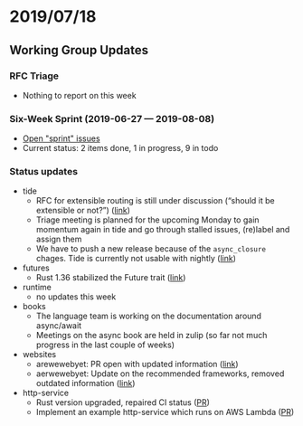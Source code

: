 # 2019/07/18

## Working Group Updates
### RFC Triage
- Nothing to report on this week
 
### Six-Week Sprint (2019-06-27 — 2019-08-08)
- [Open "sprint" issues](https://github.com/orgs/rustasync/projects/3)
- Current status: 2 items done, 1 in progress, 9 in todo

### Status updates 
 - tide
    - RFC for extensible routing is still under discussion (“should it be extensible or not?”) ([link](https://github.com/rustasync/tide/pull/274))
    - Triage meeting is planned for the upcoming Monday to gain momentum again in tide and go through stalled issues, (re)label and assign them
    - We have to push a new release because of the `async_closure` chages. Tide is currently not usable with nightly ([link](https://github.com/rustasync/tide/issues/290))
 - futures
    - Rust 1.36 stabilized the Future trait ([link](https://blog.rust-lang.org/2019/07/04/Rust-1.36.0.html))
- runtime
    - no updates this week
- books
    - The language team is working on the documentation around async/await
    - Meetings on the async book are held in zulip (so far not much progress in the last couple of weeks)
- websites
    - arewewebyet: PR open with updated information ([link](https://github.com/rustasync/arewewebyet/pull/199))
    - aerwewebyet: Update on the recommended frameworks, removed outdated information ([link](https://github.com/rustasync/arewewebyet/pull/198))
- http-service
    - Rust version upgraded, repaired CI status ([PR](https://github.com/rustasync/http-service/pull/39))
    - Implement an example http-service which runs on AWS Lambda ([PR](https://github.com/rustasync/http-service/pull/37))